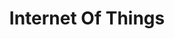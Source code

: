 ---
# This topic lives at
# https://digital.gov/topics/internet-of-things

# Topic Title
title: "Internet Of Things"

# description — keep it short and clear
summary: ""

# Weight
weight: 1

# For more information on managing topics,
# see https://github.com/GSA/digitalgov.gov/wiki/topics
---
